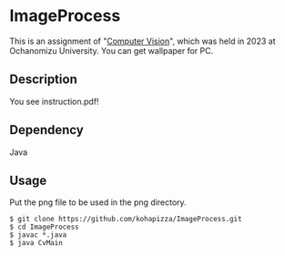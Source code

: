 # ImageProcess
This is an assignment of "[Computer Vision](http://itolab.is.ocha.ac.jp/~itot/teaching/)", which was held in 2023 at Ochanomizu University.
You can get wallpaper for PC.

## Description
You see instruction.pdf!

## Dependency
Java


## Usage
Put the png file to be used in the png directory.

```terminal
$ git clone https://github.com/kohapizza/ImageProcess.git
$ cd ImageProcess
$ javac *.java
$ java CvMain
```
